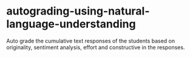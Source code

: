 # autograding-using-natural-language-understanding
Auto grade the cumulative text responses of the students based on originality, sentiment analysis, effort and constructive in the responses. 
